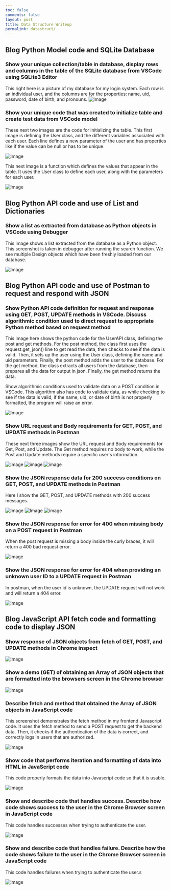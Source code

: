 ```yaml
---
toc: false
comments: false
layout: post
title: Data Structure Writeup
permalink: datastruct/
---
```

## Blog Python Model code and SQLite Database

### Show your unique collection/table in database, display rows and columns in the table of the SQLite database from VSCode using SQLite3 Editor

This right here is a picture of my database for my login system. Each row is an individual user, and the columns are for the properties: name, uid, password, date of birth, and pronouns.
![Image](https://github.com/nighthawkcoders/teacher_portfolio/assets/142526022/0b8b6755-80ca-41de-88c0-ce3d7eae2d99)

### Show your unique code that was created to initialize table and create test data from VSCode model

These next two images are the code for initializing the table.
This first image is defining the User class, and the different variables associated with each user. Each line defines a new parameter of the user and has properties like if the value can be null or has to be unique.

![Image](https://github.com/nighthawkcoders/teacher_portfolio/assets/142526022/b22cd717-dc44-4e35-8379-030b41eb26d7)

This next image is a function which defines the values that appear in the table. It uses the User class to define each user, along with the parameters for each user.

![Image](https://github.com/nighthawkcoders/teacher_portfolio/assets/142526022/45e84e52-f5fc-4548-b66e-e9650fbba78b)

## Blog Python API code and use of List and Dictionaries

### Show a list as extracted from database as Python objects in VSCode using Debugger

This image shows a list extracted from the database as a Python object. This screenshot is taken in debugger after running the search function. We see multiple Design objects which have been freshly loaded from our database.

![Image](https://github.com/nighthawkcoders/teacher_portfolio/assets/142526022/0cc70d38-14b2-46fe-8210-cda81b075f28)

## Blog Python API code and use of Postman to request and respond with JSON

### Show Python API code definition for request and response using GET, POST, UPDATE methods in VSCode. Discuss algorithmic condition used to direct request to appropriate Python method based on request method

This image here shows the python code for the UserAPI class, defining the post and get methods. For the post method, the class first uses the request.get_json() line to get read the data, then checks to see if the data is valid. Then, it sets up the user using the User class, defining the name and uid parameters. Finally, the post method adds the user to the database. For the get method, the class extracts all users from the database, then prepares all the data for output in json. Finally, the get method returns the data.

Show algorithmic conditions used to validate data on a POST condition in VSCode.
This algorithm also has code to validate data, as while checking to see if the data is valid, if the name, uid, or date of birth is not properly formatted, the program will raise an error.

![Image](https://github.com/nighthawkcoders/teacher_portfolio/assets/142526022/fcf66b78-2a2c-49eb-9016-463d2b2a1a1d)

### Show URL request and Body requirements for GET, POST, and UPDATE methods in Postman

These next three images show the URL request and Body requirements for Get, Post, and Update. The Get method requires no body to work, while the Post and Update methods require a specific user's information.

![image](https://github.com/AustinZhang1/student/assets/142526022/0b67cd78-d5ce-4dc7-a3e3-af0020b303d3)
![image](https://github.com/AustinZhang1/student/assets/142526022/c3da648d-0152-4c45-aba2-33aa7827f5e4)
![image](https://github.com/AustinZhang1/student/assets/142526022/e342a69f-580b-43b3-aaea-321c0fa23c22)

### Show the JSON response data for 200 success conditions on GET, POST, and UPDATE methods in Postman

Here I show the GET, POST, and UPDATE methods with 200 success messages.

![Image](https://github.com/nighthawkcoders/teacher_portfolio/assets/142526022/b859a066-c944-46d0-ada4-a89564635f62)
![Image](https://github.com/nighthawkcoders/teacher_portfolio/assets/142526022/10873aa1-db95-4045-aa87-5c316017cb97)
![image](https://github.com/AustinZhang1/student/assets/142526022/ce24b0d6-1b45-4cf9-a766-aea6846312cc)

### Show the JSON response for error for 400 when missing body on a POST request in Postman

When the post request is missing a body inside the curly braces, it will return a 400 bad request error.

![image](https://github.com/AustinZhang1/student/assets/142526022/699f2e5f-bf1e-4c27-a956-8dec3ca3d9d5)

### Show the JSON response for error for 404 when providing an unknown user ID to a UPDATE request in Postman

In postman, when the user id is unknown, the UPDATE request will not work and will return a 404 error.

![image](https://github.com/AustinZhang1/student/assets/142526022/43f99f10-c23e-4042-ad7d-299497eb8630)

## Blog JavaScript API fetch code and formatting code to display JSON

### Show response of JSON objects from fetch of GET, POST, and UPDATE methods in Chrome inspect

![image](https://github.com/AustinZhang1/student/assets/142526022/f07df2a4-1b29-4f67-9a39-47a7b666cc00)

### Show a demo (GET) of obtaining an Array of JSON objects that are formatted into the browsers screen in the Chrome browser

![image](https://github.com/AustinZhang1/student/assets/142526022/c4e5d45b-5e9f-423d-bc5a-5b99e41ae4b9)

### Describe fetch and method that obtained the Array of JSON objects in JavaScript code

This screenshot demonstrates the fetch method in my frontend Javascript code. It uses the fetch method to send a POST request to get the backend data. Then, it checks if the authentication of the data is correct, and correctly logs in users that are authorized.

![image](https://github.com/AustinZhang1/student/assets/142526022/f2f3e859-f75d-429a-82d0-5dc07006c400)

### Show code that performs iteration and formatting of data into HTML in JavaScript code

This code properly formats the data into Javascript code so that it is usable.

![image](https://github.com/AustinZhang1/student/assets/142526022/8d290949-501d-43b5-b6d6-a103be9c4474)

### Show and describe code that handles success. Describe how code shows success to the user in the Chrome Browser screen in JavaScript code

This code handles successes when trying to authenticate the user.

![image](https://github.com/AustinZhang1/student/assets/142526022/4602e873-7fe6-4b87-8214-27c62f47b4f9)

### Show and describe code that handles failure. Describe how the code shows failure to the user in the Chrome Browser screen in JavaScript code

This code handles failures when trying to authenticate the user.s

![image](https://github.com/AustinZhang1/student/assets/142526022/0d20763c-eb39-4c16-837b-e102b8c2d73b)